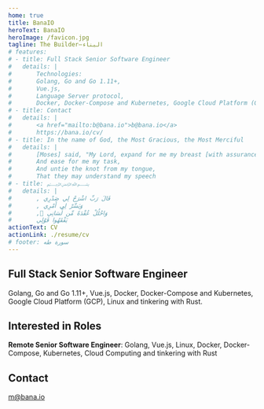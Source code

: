 ```yaml
---
home: true
title: BanaIO
heroText: BanaIO
heroImage: /favicon.jpg
tagline: The Builder—البناء
# features:
# - title: Full Stack Senior Software Engineer
#   details: |
#       Technologies:
#       Golang, Go and Go 1.11+,
#       Vue.js,
#       Language Server protocol,
#       Docker, Docker-Compose and Kubernetes, Google Cloud Platform (GCP) and Linux.
# - title: Contact
#   details: |
#       <a href="mailto:b@bana.io">b@bana.io</a>
#       https://bana.io/cv/
# - title: In the name of God, the Most Gracious, the Most Merciful
#   details: |
#       [Moses] said, "My Lord, expand for me my breast [with assurance],
#       And ease for me my task,
#       And untie the knot from my tongue,
#       That they may understand my speech
# - title: ﷽
#   details: |
#       , قَالَ رَبِّ اشْرَحْ لِي صَدْرِي
#       , وَيَسِّرْ لِي أَمْرِي
#       , َوَاحْلُلْ عُقْدَةً مِّن لِّسَانِي
#       يَفْقَهُوا قَوْلِي
actionText: CV
actionLink: ./resume/cv
# footer: سورة طه
---
```


<div class="features">
  <div class="feature">
      <h2>Full Stack Senior Software Engineer</h2>
      <p>
            Golang, Go and Go 1.11+,
            Vue.js,
            Docker, Docker-Compose and Kubernetes, Google Cloud Platform (GCP), Linux and tinkering with Rust.
      </p>
  </div>
  <div class="feature">
    <h2>Interested in Roles</h2>
    <p><b>Remote Senior Software Engineer</b>: Golang, Vue.js, Linux, Docker, Docker-Compose, Kubernetes, Cloud Computing and tinkering with Rust</p>
  </div>
  <div class="feature">
    <h2>Contact</h2>
    <p><a href="mailto:m@bana.io">m@bana.io</a></p>
  </div>
</div>
